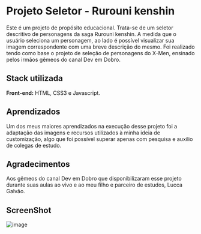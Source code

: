  # Projeto Seletor - Rurouni kenshin

Este é um projeto de propósito educacional. Trata-se de um seletor descritivo de personagens da saga Rurouni kenshin. A medida que o usuário seleciona um personagem, ao lado é possível visualizar sua imagem correspondente com uma breve descrição do mesmo. 
Foi realizado tendo como base o projeto de seleção de personagens do X-Men, ensinado pelos irmãos gêmeos do canal Dev em Dobro.  

## Stack utilizada

**Front-end:** HTML, CSS3 e Javascript.




## Aprendizados

Um dos meus maiores aprendizados na execução desse projeto foi a adaptação das imagens e recursos utilizados à minha ideia de customização, algo que foi possível superar apenas com pesquisa e auxílio de colegas de estudo. 

## Agradecimentos

Aos gêmeos do canal Dev em Dobro que disponibilizaram esse projeto durante suas aulas ao vivo e ao meu filho e parceiro de estudos, Lucca Galvão. 




## ScreenShot

![image](https://github.com/BelissaVanessa/Projeto-Rurouni-Kenshin/assets/139670185/ddaf8667-3931-4940-bc5d-1facf9dacf45)

 
 
 

